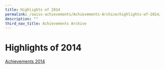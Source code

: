 ```yaml
---
title: Highlights of 2014
permalink: /swiss-achievements/Achievements-Archive/highlights-of-2014/
description: ""
third_nav_title: Achievements Archive
---
```

# Highlights of 2014

<a href="" target="_blank">Achievements 2014</a>